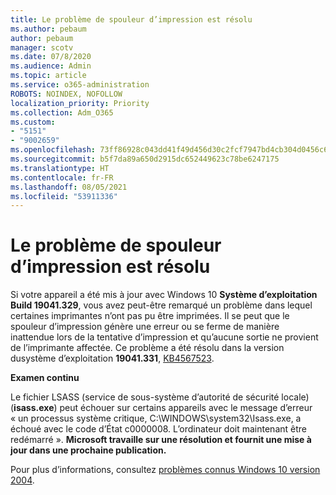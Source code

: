 ```yaml
---
title: Le problème de spouleur d’impression est résolu
ms.author: pebaum
author: pebaum
manager: scotv
ms.date: 07/8/2020
ms.audience: Admin
ms.topic: article
ms.service: o365-administration
ROBOTS: NOINDEX, NOFOLLOW
localization_priority: Priority
ms.collection: Adm_O365
ms.custom:
- "5151"
- "9002659"
ms.openlocfilehash: 73ff86928c043dd41f49d456d30c2fcf7947bd4cb304d0456c634d4fa5808239
ms.sourcegitcommit: b5f7da89a650d2915dc652449623c78be6247175
ms.translationtype: HT
ms.contentlocale: fr-FR
ms.lasthandoff: 08/05/2021
ms.locfileid: "53911336"
---
```

# <a name="print-spooler-issue-is-resolved"></a>Le problème de spouleur d’impression est résolu

Si votre appareil a été mis à jour avec Windows 10 **Système d’exploitation Build 19041.329**, vous avez peut-être remarqué un problème dans lequel certaines imprimantes n’ont pas pu être imprimées. Il se peut que le spouleur d’impression génère une erreur ou se ferme de manière inattendue lors de la tentative d’impression et qu’aucune sortie ne provient de l’imprimante affectée. Ce problème a été résolu dans la version dusystème d’exploitation **19041.331**, [KB4567523](https://support.microsoft.com/help/4567523/windows-10-update-kb4567523).  

**Examen continu**

Le fichier LSASS (service de sous-système d’autorité de sécurité locale) (**isass.exe**) peut échouer sur certains appareils avec le message d’erreur « un processus système critique, C:\WINDOWS\system32\Isass.exe, a échoué avec le code d’État c0000008. L’ordinateur doit maintenant être redémarré ».  **Microsoft travaille sur une résolution et fournit une mise à jour dans une prochaine publication.**

Pour plus d’informations, consultez [problèmes connus Windows 10 version 2004](https://docs.microsoft.com/windows/release-information/status-windows-10-2004#442msgdesc).